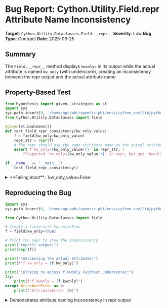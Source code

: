 # Bug Report: Cython.Utility.Field.__repr__ Attribute Name Inconsistency

**Target**: `Cython.Utility.Dataclasses.Field.__repr__`
**Severity**: Low
**Bug Type**: Contract
**Date**: 2025-09-25

## Summary

The `Field.__repr__` method displays `kwonly=` in its output while the actual attribute is named `kw_only` (with underscore), creating an inconsistency between the repr output and the actual attribute name.

## Property-Based Test

```python
from hypothesis import given, strategies as st
import sys
sys.path.insert(0, '/home/npc/pbt/agentic-pbt/envs/cython_env/lib/python3.13/site-packages')
from Cython.Utility.Dataclasses import field

@given(st.booleans())
def test_field_repr_consistency(kw_only_value):
    f = field(kw_only=kw_only_value)
    repr_str = repr(f)
    # The repr should use the same attribute name as the actual attribute (kw_only, not kwonly)
    assert f'kw_only={kw_only_value!r}' in repr_str, \
        f"Expected 'kw_only={kw_only_value!r}' in repr, but got 'kwonly={kw_only_value!r}' instead. Full repr: {repr_str}"

if __name__ == "__main__":
    test_field_repr_consistency()
```

<details>

<summary>
**Failing input**: `kw_only_value=False`
</summary>
```
Traceback (most recent call last):
  File "/home/npc/pbt/agentic-pbt/worker_/58/hypo.py", line 15, in <module>
    test_field_repr_consistency()
    ~~~~~~~~~~~~~~~~~~~~~~~~~~~^^
  File "/home/npc/pbt/agentic-pbt/worker_/58/hypo.py", line 7, in test_field_repr_consistency
    def test_field_repr_consistency(kw_only_value):
                   ^^^
  File "/home/npc/miniconda/lib/python3.13/site-packages/hypothesis/core.py", line 2124, in wrapped_test
    raise the_error_hypothesis_found
  File "/home/npc/pbt/agentic-pbt/worker_/58/hypo.py", line 11, in test_field_repr_consistency
    assert f'kw_only={kw_only_value!r}' in repr_str, \
           ^^^^^^^^^^^^^^^^^^^^^^^^^^^^^^^^^^^^^^^^
AssertionError: Expected 'kw_only=False' in repr, but got 'kwonly=False' instead. Full repr: Field(name=None,type=None,default=<Cython.Utility.Dataclasses._MISSING_TYPE object at 0x77bc3f7fd010>,default_factory=<Cython.Utility.Dataclasses._MISSING_TYPE object at 0x77bc3f7fd010>,init=True,repr=True,hash=None,compare=True,metadata=mappingproxy({}),kwonly=False,)
Falsifying example: test_field_repr_consistency(
    kw_only_value=False,
)
```
</details>

## Reproducing the Bug

```python
import sys
sys.path.insert(0, '/home/npc/pbt/agentic-pbt/envs/cython_env/lib/python3.13/site-packages')

from Cython.Utility.Dataclasses import field

# Create a field with kw_only=True
f = field(kw_only=True)

# Print the repr to show the inconsistency
print("repr(f) output:")
print(repr(f))

print("\nAccessing the actual attribute:")
print(f"f.kw_only = {f.kw_only}")

print("\nTrying to access f.kwonly (without underscore):")
try:
    print(f"f.kwonly = {f.kwonly}")
except AttributeError as e:
    print(f"AttributeError: {e}")
```

<details>

<summary>
Demonstrates attribute naming inconsistency in repr output
</summary>
```
repr(f) output:
Field(name=None,type=None,default=<Cython.Utility.Dataclasses._MISSING_TYPE object at 0x78b9863ecd70>,default_factory=<Cython.Utility.Dataclasses._MISSING_TYPE object at 0x78b9863ecd70>,init=True,repr=True,hash=None,compare=True,metadata=mappingproxy({}),kwonly=True,)

Accessing the actual attribute:
f.kw_only = True

Trying to access f.kwonly (without underscore):
AttributeError: 'Field' object has no attribute 'kwonly'
```
</details>

## Why This Is A Bug

This violates the principle of consistency in API design. The Field class uses `kw_only` (with underscore) consistently throughout its implementation:
- The `__slots__` declaration includes `'kw_only'` (line 33)
- The constructor parameter is named `kw_only` (lines 38 and 102)
- The attribute is stored as `self.kw_only` (line 52)
- The field() function accepts `kw_only` parameter (line 102)
- But the `__repr__` format string uses `'kwonly={!r}'` without underscore (line 66)

This creates confusion when debugging, as the repr output displays an attribute name (`kwonly`) that doesn't actually exist on the object. The repr is meant to provide an accurate representation of an object's state, and using a different name than the actual attribute violates this expectation.

## Relevant Context

The Cython.Utility.Dataclasses module is a fallback implementation for when Python's standard library dataclasses module isn't available. As stated in the source comments, it "defines enough of the support types to be used with cdef classes."

The Python standard library's dataclasses module consistently uses `kw_only` with underscore throughout, making Cython's repr output inconsistent not only with itself but also with the standard library it's meant to emulate.

Source code location: `/home/npc/pbt/agentic-pbt/envs/cython_env/lib/python3.13/site-packages/Cython/Utility/Dataclasses.py`

## Proposed Fix

```diff
--- a/Cython/Utility/Dataclasses.py
+++ b/Cython/Utility/Dataclasses.py
@@ -63,7 +63,7 @@ class Field:
                 'hash={!r},'
                 'compare={!r},'
                 'metadata={!r},'
-                'kwonly={!r},'
+                'kw_only={!r},'
                 ')'.format(self.name, self.type, self.default,
                            self.default_factory, self.init,
                            self.repr, self.hash, self.compare,
```